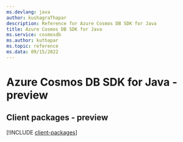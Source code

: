 ```yaml
---
ms.devlang: java
author: kushagraThapar
description: Reference for Azure Cosmos DB SDK for Java
title: Azure Cosmos DB SDK for Java
ms.service: cosmosdb
ms.author: kuthapar
ms.topic: reference
ms.data: 09/15/2022
---
```

# Azure Cosmos DB SDK for Java - preview

## Client packages - preview
[!INCLUDE [client-packages](cosmos-db-client-index.md)]